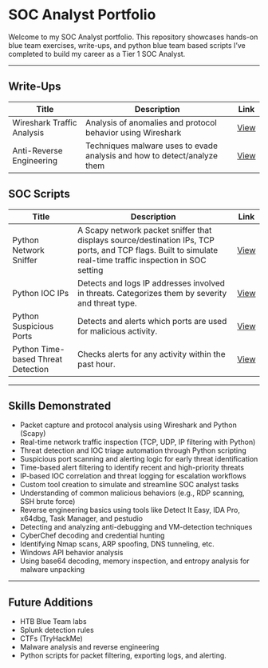 #  SOC Analyst Portfolio

Welcome to my SOC Analyst portfolio. This repository showcases hands-on blue team exercises, write-ups, and python blue team based scripts I’ve completed to build my career as a Tier 1 SOC Analyst.

---

##  Write-Ups

| Title | Description | Link |
|-------|-------------|------|
|  Wireshark Traffic Analysis | Analysis of anomalies and protocol behavior using Wireshark | [View](writeups/wireshark-analysis.md) |
|  Anti-Reverse Engineering  | Techniques malware uses to evade analysis and how to detect/analyze them   |[View](writeups/anti-reverse-engineering.md) |

## SOC Scripts

| Title | Description | Link |
|-------|-------------|------|
|  Python Network Sniffer   | A Scapy network packet sniffer that displays source/destination IPs, TCP ports, and TCP flags. Built to simulate real-time traffic inspection in SOC setting | [View](network-sniffer/simple_sniffer.py)  |
| Python IOC IPs |  Detects and logs IP addresses involved in threats. Categorizes them by severity and threat type. | [View](soc_scripts/ioc_ips.py) |
| Python Suspicious Ports | Detects and alerts which ports are used for malicious activity. | [View](soc_scripts/suspicious_ports.py) |
| Python Time-based Threat Detection | Checks alerts for any activity within the past hour. | [View](soc_scripts/timebased_detection.py) |


---

##  Skills Demonstrated

- Packet capture and protocol analysis using Wireshark and Python (Scapy)
- Real-time network traffic inspection (TCP, UDP, IP filtering with Python)
- Threat detection and IOC triage automation through Python scripting
- Suspicious port scanning and alerting logic for early threat identification
- Time-based alert filtering to identify recent and high-priority threats
- IP-based IOC correlation and threat logging for escalation workflows
- Custom tool creation to simulate and streamline SOC analyst tasks
- Understanding of common malicious behaviors (e.g., RDP scanning, SSH brute force)
- Reverse engineering basics using tools like Detect It Easy, IDA Pro, x64dbg, Task Manager, and pestudio
- Detecting and analyzing anti-debugging and VM-detection techniques
- CyberChef decoding and credential hunting
- Identifying Nmap scans, ARP spoofing, DNS tunneling, etc.
- Windows API behavior analysis
- Using base64 decoding, memory inspection, and entropy analysis for malware unpacking

---

##  Future Additions

- HTB Blue Team labs
- Splunk detection rules
- CTFs (TryHackMe)
- Malware analysis and reverse engineering
- Python scripts for packet filtering, exporting logs, and alerting.

